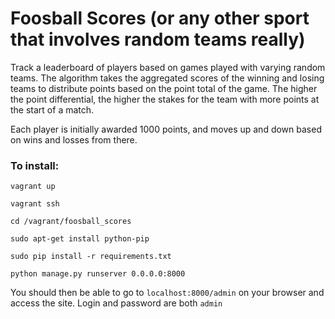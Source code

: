 # Foosball Scores (or any other sport that involves random teams really)

Track a leaderboard of players based on games played with varying random teams. The algorithm takes the aggregated scores of the winning and losing teams to distribute points based on the point total of the game. The higher the point differential, the higher the stakes for the team with more points at the start of a match.

Each player is initially awarded 1000 points, and moves up and down based on wins and losses from there.


### To install:

`vagrant up`

`vagrant ssh`

`cd /vagrant/foosball_scores`

`sudo apt-get install python-pip`

`sudo pip install -r requirements.txt`

`python manage.py runserver 0.0.0.0:8000`

You should then be able to go to `localhost:8000/admin` on your browser and access the site.
Login and password are both `admin`
